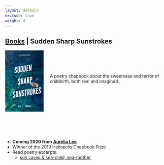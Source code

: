 ```yaml
---
layout: default
exclude: true
weight: 4
---
```


[Books](books) | Sudden Sharp Sunstrokes
-------


<div style="float:left; margin-right:20px;"><img src="assets/sunstrokes.png" style="height:200px;"></div><div style="height:200px; padding-top:75px;">A poetry chapbook about the sweetness and terror of childbirth, both real and imagined.</div>

- **Coming 2020 from [Aurelia Leo](https://aurelialeo.com/catalog/)**
- Winner of the 2019 Heliopolis Chapbook Prize
- Read poetry excerpts:
	- [sun caves & sea-child, sea-mother](https://thehellebore.com/sun-caves-sea-child-sea-mother/)
